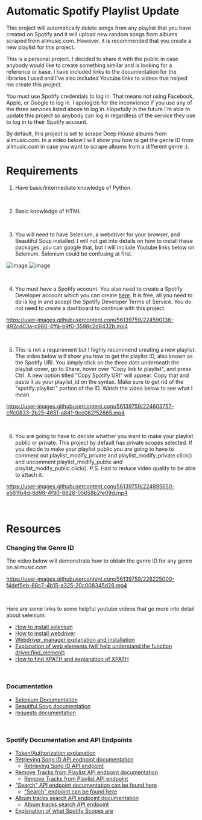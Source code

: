 # Automatic Spotify Playlist Update
This project will automatically delete songs from any playlist that you have created on Spotify and it will upload new random songs from albums scraped from allmusic.com. However, it is recommended that you create a new playlist for this project.

This is a personal project. I decided to share it with the public in case anybody would like to create something similar and is looking for a reference or base.
I have included links to the documentation for the libraries I used and I've also included Youtube links to videos that helped me create this project.

You must use Spotify credentials to log in. That means not using Facebook, Apple, or Google to log in. I apologize for the inconvience if you use any of the three services listed above to log in. Hopefully in the future I'm able to update this project so anybody can log in regardless of the service they use to log in to their Spotify account. 

By default, this project is set to scrape Deep House albums from allmusic.com. In a video below I will show you how to get the genre ID from allmusic.com in case you want to scrape albums from a different genre :).

# Requirements
1. Have basic/intermediate knowledge of Python.
<br />

2. Basic knowledge of HTML

<br />

3. You will need to have Selenium, a webdriver for your browser, and Beautiful Soup installed. I will not get into details on how to install these packages, you can google that, but I will include Youtube links below on Selenium. Selenium could be confusing at first.

![image](https://user-images.githubusercontent.com/56139759/224896679-57e6ee97-8b22-49d0-99fc-fb3479a54573.png)
![image](https://user-images.githubusercontent.com/56139759/224896734-50e0081d-c209-4fd6-8f3e-a7baa24c4f4c.png)

<br />

4. You must have a Spotify account. You also need to create a Spotify Developer account which you can create [here](https://developer.spotify.com/dashboard/). It is free, all you need to do is log in and accept the Spotify Developer Terms of Service. You do not need to create a dashboard to continue with this project.

https://user-images.githubusercontent.com/56139759/224590136-492cd03a-c980-4ffa-b9f0-3598c2d8432b.mp4

<br />

5. This is not a requirement but I highly recommend creating a new playlist. The video below will show you how to get the playlist ID, also known as the Spotify URI. You simply click on the three dots underneath the playlist cover, go to Share, hover over "Copy link to playlist", and press Ctrl. A new option titled "Copy Spotify URI" will appear. Copy that and paste it as your playlist_id on the syntax. Make sure to get rid of the "spotify:playlist:" portion of the ID. Watch the video below to see  what I mean.

https://user-images.githubusercontent.com/56139759/224603757-cffc0833-2b25-4651-a841-9cc062f52665.mp4

<br />

6. You are going to have to decide whether you want to make your playlist public or private. This project by default has private scopes selected. If you decide to make your playlist public you are going to have to comment out playlist_modify_private and playlist_modify_private.click() and uncomment playlist_modify_public and playlist_modify_public.click(). P.S. Had to reduce video quality to be able to attach it.


https://user-images.githubusercontent.com/56139759/224895650-e561fb4d-6d98-4f90-8828-05658b2fe09d.mp4

<br />

# Resources

### Changing the Genre ID
The video below will demonstrate how to obtain the genre ID for any genre on allmusic.com


https://user-images.githubusercontent.com/56139759/226225000-f4def5eb-88c7-4b15-a325-20c008345d26.mp4

<br />

Here are some links to some helpful youtube videos that go more into detail about selenium:
* [How to install selenium](https://www.youtube.com/watch?v=mvJ1dNHH3vM&list=PLL34mf651faPOf5PE5YjYgTRITzVzzvMz&index=5)
* [How to install webdriver](https://www.youtube.com/watch?v=z-biUumQxlw&list=PLL34mf651faPOf5PE5YjYgTRITzVzzvMz&index=8)
* [Webdriver_manager explanation and installation](https://www.youtube.com/watch?v=Z3M2GBu8t_k&list=PLL34mf651faPOf5PE5YjYgTRITzVzzvMz&index=11)
* [Explanation of web elements (will help understand the function driver.find_element)](https://www.youtube.com/watch?v=tQ-Vip-ySRg&list=PLL34mf651faPOf5PE5YjYgTRITzVzzvMz&index=57)
* [How to find XPATH and explanation of XPATH](https://www.youtube.com/watch?v=mKM35Hnsd5c&list=PLL34mf651faPOf5PE5YjYgTRITzVzzvMz&index=60)

<br />

### Documentation
* [Selenium Documentation](https://www.selenium.dev/documentation/)
* [Beautiful Soup documentation](https://beautiful-soup-4.readthedocs.io/en/latest/)
* [requests documentation](https://requests.readthedocs.io/en/latest/user/quickstart/)

<br />

### Spotify Documentation and API Endpoints
* [Token/Authorization explanation](https://developer.spotify.com/documentation/general/guides/authorization/)
* [Retrieving Song ID API endpoint documentation](https://developer.spotify.com/documentation/web-api/reference/#/operations/get-playlists-tracks)
	- [Retrieving Song ID API endpoint](https://developer.spotify.com/console/get-playlist-tracks/)
* [Remove Tracks from Playlist API endpoint documentation](https://developer.spotify.com/documentation/web-api/reference/#/operations/remove-tracks-playlist)
  - [Remove Tracks from Playlist API endpoint](https://developer.spotify.com/console/delete-playlist-tracks/)
* ["Search" API endpoint documentation can be found here](https://developer.spotify.com/documentation/web-api/reference/#/operations/search)
  - ["Search" endpoint can be found here](https://developer.spotify.com/console/get-search-item/)
* [Album tracks search API endpoint documentation](https://developer.spotify.com/documentation/web-api/reference/#/operations/get-an-albums-tracks)
  - [Album tracks search API endpoint](https://developer.spotify.com/console/get-album-tracks/)
* [Explanation of what Spotify Scopes are](https://developer.spotify.com/documentation/general/guides/authorization/scopes/)
